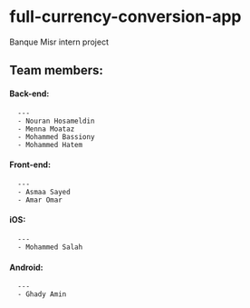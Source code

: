 # full-currency-conversion-app
Banque Misr intern project

## Team members:
#### Back-end:
      ---
      - Nouran Hosameldin
      - Menna Moataz
      - Mohammed Bassiony
      - Mohammed Hatem
#### Front-end:
      ---
      - Asmaa Sayed
      - Amar Omar
#### iOS:
      ---
      - Mohammed Salah
#### Android:
      ---
      - Ghady Amin
